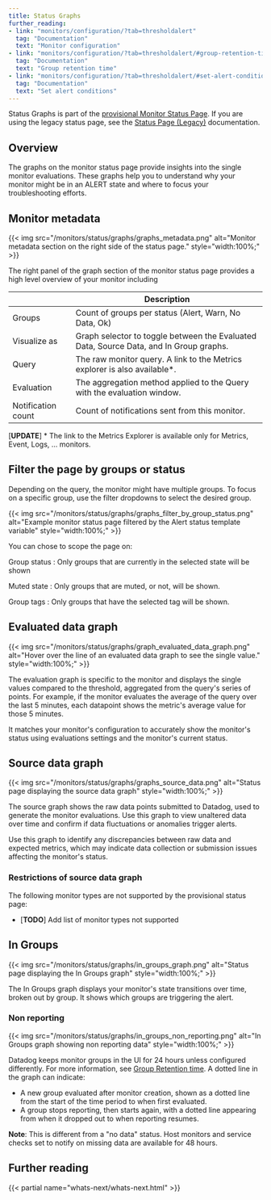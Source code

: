 ```yaml
---
title: Status Graphs
further_reading:
- link: "monitors/configuration/?tab=thresholdalert"
  tag: "Documentation"
  text: "Monitor configuration"
- link: "monitors/configuration/?tab=thresholdalert/#group-retention-time"
  tag: "Documentation"
  text: "Group retention time"
- link: "monitors/configuration/?tab=thresholdalert/#set-alert-conditions"
  tag: "Documentation"
  text: "Set alert conditions"
---
```


<div class="alert alert-info">Status Graphs is part of the <a href="/monitors/status/status_page">provisional Monitor Status Page</a>. If you are using the legacy status page, see the <a href="/monitors/status/status_legacy">Status Page (Legacy)</a> documentation.</div>

## Overview

The graphs on the monitor status page provide insights into the single monitor evaluations. These graphs help you to understand why your monitor might be in an ALERT state and where to focus your troubleshooting efforts.

## Monitor metadata

{{< img src="/monitors/status/graphs/graphs_metadata.png" alt="Monitor metadata section on the right side of the status page." style="width:100%;" >}}

The right panel of the graph section of the monitor status page provides a high level overview of your monitor including

|  | Description |
| ---- | ---- |
| Groups  | Count of groups per status (Alert, Warn, No Data, Ok)  |
| Visualize as | Graph selector to toggle between the Evaluated Data, Source Data, and In Group graphs. |
| Query | The raw monitor query. A link to the Metrics explorer is also available\*. |
| Evaluation | The aggregation method applied to the Query with the evaluation window. |
| Notification count | Count of notifications sent from this monitor. |

[**UPDATE**]
\* The link to the Metrics Explorer is available only for Metrics, Event, Logs, … monitors.

## Filter the page by groups or status

Depending on the query, the monitor might have multiple groups. To focus on a specific group, use the filter dropdowns to select the desired group.

{{< img src="/monitors/status/graphs/graphs_filter_by_group_status.png" alt="Example monitor status page filtered by the Alert status template variable" style="width:100%;" >}}

You can chose to scope the page on:

Group status
: Only groups that are currently in the selected state will be shown

Muted state
: Only groups that are muted, or not, will be shown.

Group tags
: Only groups that have the selected tag will be shown.

## Evaluated data graph

{{< img src="/monitors/status/graphs/graph_evaluated_data_graph.png" alt="Hover over the line of an evaluated data graph to see the single value." style="width:100%;" >}}

The evaluation graph is specific to the monitor and displays the single values compared to the threshold, aggregated from the query's series of points. For example, if the monitor evaluates the average of the query over the last 5 minutes, each datapoint shows the metric's average value for those 5 minutes. 

It matches your monitor's configuration to accurately show the monitor's status using evaluations settings and the monitor's current status.

## Source data graph

{{< img src="/monitors/status/graphs/graphs_source_data.png" alt="Status page displaying the source data graph" style="width:100%;" >}}

The source graph shows the raw data points submitted to Datadog, used to generate the monitor evaluations. Use this graph to view unaltered data over time and confirm if data fluctuations or anomalies trigger alerts.

Use this graph to identify any discrepancies between raw data and expected metrics, which may indicate data collection or submission issues affecting the monitor's status.

### Restrictions of source data graph

The following monitor types are not supported by the provisional status page:

* \[**TODO**\] Add list of monitor types not supported

## In Groups

{{< img src="/monitors/status/graphs/in_groups_graph.png" alt="Status page displaying the In Groups graph" style="width:100%;" >}}

The In Groups graph displays your monitor's state transitions over time, broken out by group. It shows which groups are triggering the alert.

### Non reporting

{{< img src="/monitors/status/graphs/in_groups_non_reporting.png" alt="In Groups graph showing non reporting data" style="width:100%;" >}}

Datadog keeps monitor groups in the UI for 24 hours unless configured differently. For more information, see [Group Retention time][1]. A dotted line in the graph can indicate: 

* A new group evaluated after monitor creation, shown as a dotted line from the start of the time period to when first evaluated.  
* A group stops reporting, then starts again, with a dotted line appearing from when it dropped out to when reporting resumes.

**Note**: This is different from a "no data" status. Host monitors and service checks set to notify on missing data are available for 48 hours.

## Further reading

{{< partial name="whats-next/whats-next.html" >}}

[1]: /monitors/configuration/?tab=thresholdalert#group-retention-time
